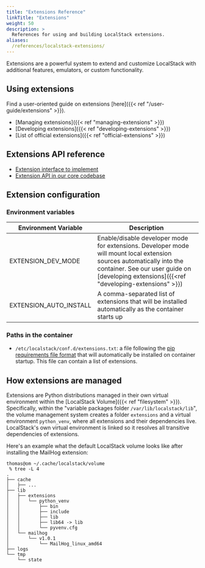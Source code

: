 ```yaml
---
title: "Extensions Reference"
linkTitle: "Extensions"
weight: 50
description: >
  References for using and building LocalStack extensions.
aliases:
  /references/localstack-extensions/
---
```


Extensions are a powerful system to extend and customize LocalStack with additional features, emulators, or custom functionality.

## Using extensions

Find a user-oriented guide on extensions [here]({{< ref "/user-guide/extensions" >}}).
* [Managing extensions]({{< ref "managing-extensions" >}})
* [Developing extensions]({{< ref "developing-extensions" >}})
* [List of official extensions]({{< ref "official-extensions" >}})

## Extensions API reference

* [Extension interface to implement](https://github.com/localstack/localstack-extensions#the-extensions-api)
* [Extension API in our core codebase](https://github.com/localstack/localstack/tree/master/localstack/extensions/api)

## Extension configuration

### Environment variables

| Environment Variable   | Description                                                                                                                                                                                                         |
|------------------------|---------------------------------------------------------------------------------------------------------------------------------------------------------------------------------------------------------------------|
| EXTENSION_DEV_MODE     | Enable/disable developer mode for extensions. Developer mode will mount local extension sources automatically into the container. See our user guide on [developing extensions]({{<ref "developing-extensions" >}}) |
| EXTENSION_AUTO_INSTALL | A comma-separated list of extensions that will be installed automatically as the container starts up                                                                                                                |


### Paths in the container

* `/etc/localstack/conf.d/extensions.txt`: a file following the [pip requirements file format](https://pip.pypa.io/en/stable/reference/requirements-file-format/) that will automatically be installed on container startup.
  This file can contain a list of extensions.


## How extensions are managed

Extensions are Python distributions managed in their own virtual environment within the [LocalStack Volume]({{< ref "filesystem" >}}).
Specifically, within the "variable packages folder `/var/lib/localstack/lib`", the volume management system creates a folder `extensions` and a virtual environment `python_venv`, where all extensions and their dependencies live.
LocalStack's own virtual environment is linked so it resolves all transitive dependencies of extensions.

Here's an example what the default LocalStack volume looks like after installing the MailHog extension:

```console
thomas@om ~/.cache/localstack/volume
 % tree -L 4
.
├── cache
│   ├── ...
├── lib
│   ├── extensions
│   │   └── python_venv
│   │       ├── bin
│   │       ├── include
│   │       ├── lib
│   │       ├── lib64 -> lib
│   │       └── pyvenv.cfg
│   └── mailhog
│       └── v1.0.1
│           └── MailHog_linux_amd64
├── logs
└── tmp
    └── state
```
